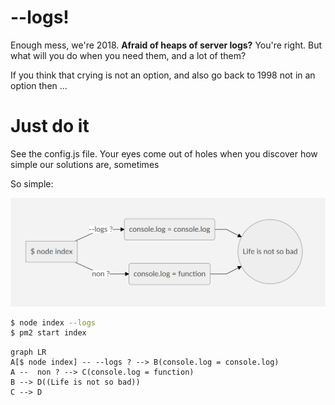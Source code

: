 
# --logs!

Enough mess, we're 2018. **Afraid of heaps of server logs?** You're right. But what will you do when you need them, and a lot of them?

If you think that crying is not an option, and also go back to 1998 not in an option then ...



# Just do it


See the config.js file. Your eyes come out of holes when you discover how simple our solutions are, sometimes


So simple:

![diagram](graph.png)


```sh
$ node index --logs
$ pm2 start index
```


```mermaid
graph LR
A[$ node index] -- --logs ? --> B(console.log = console.log)
A --  non ? --> C(console.log = function)
B --> D((Life is not so bad))
C --> D
```